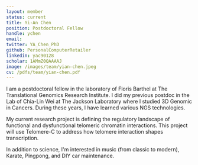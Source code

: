 ```yaml
---
layout: member
status: current
title: Yi-An Chen
position: Postdoctoral Fellow
handle: ychen
email: 
twitter: YA_Chen_PhD
github: PersonalComputerRetailer
linkedin: yac90128
scholar: 1AMmZ0QAAAAJ
image: /images/team/yian-chen.jpeg
cv: /pdfs/team/yian-chen.pdf
---
```


I am a postdoctoral fellow in the laboratory of Floris Barthel at The Translational Genomics Research Institute. I did my previous postdoc in the Lab of Chia-Lin Wei at The Jackson Laboratory where I studied 3D Genomic in Cancers. During these years, I have learned various NGS technologies.

My current research project is defining the regulatory landscape of functional and dysfunctional telomeric chromatin interactions. This project will use Telomere-C to address how telomere interaction shapes transcription.

In addition to science, I'm interested in music (from classic to modern), Karate, Pingpong, and DIY car maintenance. 